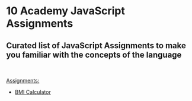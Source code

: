 10 Academy JavaScript Assignments
=======

Curated list of JavaScript Assignments to make you familiar with the concepts of the language
-----------

<br />  
  
[Assignments:](assignments)
* [BMI Calculator](assignments/bmi_calculator.js)
